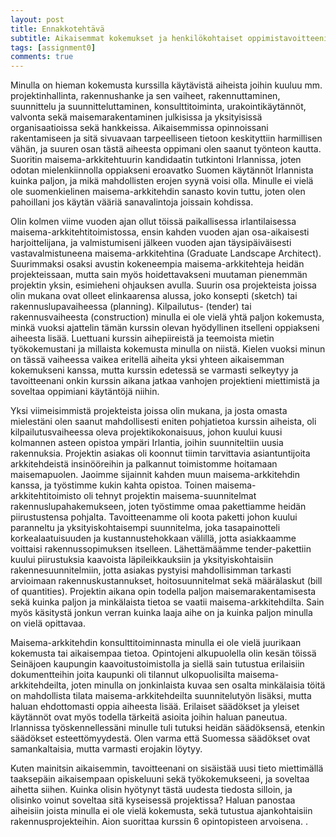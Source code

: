 ```yaml
---
layout: post
title: Ennakkotehtävä
subtitle: Aikaisemmat kokemukset ja henkilökohtaiset oppimistavoitteeni
tags: [assignment0]
comments: true
---
```


Minulla on hieman kokemusta kurssilla käytävistä aiheista joihin kuuluu mm. projektinhallinta, rakennushanke ja sen vaiheet, rakennuttaminen, suunnittelu ja suunnitteluttaminen, konsulttitoiminta, urakointikäytännöt, valvonta sekä maisemarakentaminen julkisissa ja yksityisissä organisaatioissa sekä hankkeissa. Aikaisemmissa opinnoissani rakentamiseen ja sitä sivuavaan tarpeelliseen tietoon keskityttiin harmillisen vähän, ja suuren osan tästä aiheesta oppimani olen saanut työnteon kautta. Suoritin maisema-arkkitehtuurin kandidaatin tutkintoni Irlannissa, joten odotan mielenkiinnolla oppiakseni eroavatko Suomen käytännöt Irlannista kuinka paljon, ja mikä mahdollisten erojen syynä voisi olla. Minulle ei vielä ole suomenkielinen maisema-arkkitehdin sanasto kovin tuttu, joten olen pahoillani jos käytän vääriä sanavalintoja joissain kohdissa. 

Olin kolmen viime vuoden ajan ollut töissä paikallisessa irlantilaisessa maisema-arkkitehtitoimistossa, ensin kahden vuoden ajan osa-aikaisesti harjoittelijana, ja valmistumiseni jälkeen vuoden ajan täysipäiväisesti vastavalmistuneena maisema-arkkitehtina (Graduate Landscape Architect). Suurimmaksi osaksi avustin kokeneempia maisema-arkkitehteja heidän projekteissaan, mutta sain myös hoidettavakseni muutaman pienemmän projektin yksin, esimieheni ohjauksen avulla. Suurin osa projekteista joissa olin mukana ovat olleet elinkaarensa alussa, joko konsepti (sketch) tai rakennuslupavaiheessa (planning). Kilpailutus- (tender) tai rakennusvaiheesta (construction) minulla ei ole vielä yhtä paljon kokemusta, minkä vuoksi ajattelin tämän kurssin olevan hyödyllinen itselleni oppiakseni aiheesta lisää. Luettuani kurssin aihepiireistä ja teemoista mietin työkokemustani ja millaista kokemusta minulla on niistä. Kielen vuoksi minun on tässä vaiheessa vaikea eritellä aiheita yksi yhteen aikaisemman kokemukseni kanssa, mutta kurssin edetessä se varmasti selkeytyy ja tavoitteenani onkin kurssin aikana jatkaa vanhojen projektieni miettimistä ja soveltaa oppimiani käytäntöjä niihin. 

Yksi viimeisimmistä projekteista joissa olin mukana, ja josta omasta mielestäni olen saanut mahdollisesti eniten pohjatietoa kurssin aiheista, oli kilpailutusvaiheessa oleva projektikokonaisuus, johon kuului kuusi kolmannen asteen opistoa ympäri Irlantia, joihin suunniteltiin uusia rakennuksia. Projektin asiakas oli koonnut tiimin tarvittavia asiantuntijoita arkkitehdeistä insinööreihin ja palkannut toimistomme hoitamaan maisemapuolen. Jaoimme sijainnit kahden muun maisema-arkkitehdin kanssa, ja työstimme kukin kahta opistoa. Toinen maisema-arkkitehtitoimisto oli tehnyt projektin maisema-suunnitelmat rakennuslupahakemukseen, joten työstimme omaa pakettiamme heidän piirustustensa pohjalta. Tavoitteenamme oli koota paketti johon kuului paranneltu ja yksityiskohtaisempi suunnitelma, joka tasapainotteli korkealaatuisuuden ja kustannustehokkaan välillä, jotta asiakkaamme voittaisi rakennussopimuksen itselleen. Lähettämäämme tender-pakettiin kuului piirustuksia kaavoista läpileikkauksiin ja yksityiskohtaisiin rakennesuunnitelmiin, jotta asiakas pystyisi mahdollisimman tarkasti arvioimaan rakennuskustannukset, hoitosuunnitelmat sekä määrälaskut (bill of quantities). Projektin aikana opin todella paljon maisemarakentamisesta sekä kuinka paljon ja minkälaista tietoa se vaatii maisema-arkkitehdilta. Sain myös käsitystä jonkun verran kuinka laaja aihe on ja kuinka paljon minulla on vielä opittavaa. 

Maisema-arkkitehdin konsulttitoiminnasta minulla ei ole vielä juurikaan kokemusta tai aikaisempaa tietoa. Opintojeni alkupuolella olin kesän töissä Seinäjoen kaupungin kaavoitustoimistolla ja siellä sain tutustua erilaisiin dokumentteihin joita kaupunki oli tilannut ulkopuolisilta maisema-arkkitehdeilta, joten minulla on jonkinlaista kuvaa sen osalta minkälaisia töitä on mahdollista tilata maisema-arkkitehdeilta suunnitelutyön lisäksi, mutta haluan ehdottomasti oppia aiheesta lisää. Erilaiset säädökset ja yleiset käytännöt ovat myös todella tärkeitä asioita joihin haluan paneutua. Irlannissa työskennellessäni minulle tuli tutuksi heidän säädöksensä, etenkin säädökset esteettömyydestä. Olen varma että Suomessa säädökset ovat samankaltaisia, mutta varmasti erojakin löytyy. 

Kuten mainitsin aikaisemmin, tavoitteenani on sisäistää uusi tieto miettimällä taaksepäin aikaisempaan opiskeluuni sekä työkokemukseeni, ja soveltaa aihetta siihen. Kuinka olisin hyötynyt tästä uudesta tiedosta silloin, ja olisinko voinut soveltaa sitä kyseisessä projektissa? Haluan panostaa aiheisiin joista minulla ei ole vielä kokemusta, sekä tutustua ajankohtaisiin rakennusprojekteihin. Aion suorittaa kurssin 6 opintopisteen arvoisena. .